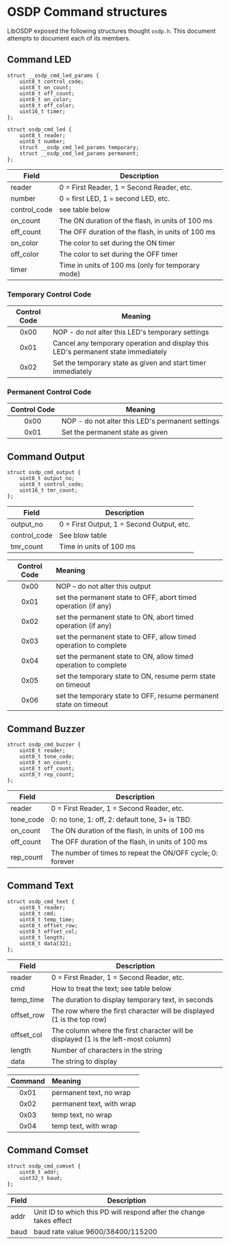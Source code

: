 # OSDP Command structures

LibOSDP exposed the following structures thought `osdp.h`. This document attempts
to document each of its members.

## Command LED

```
struct __osdp_cmd_led_params {
    uint8_t control_code;
    uint8_t on_count;
    uint8_t off_count;
    uint8_t on_color;
    uint8_t off_color;
    uint16_t timer;
};

struct osdp_cmd_led {
    uint8_t reader;
    uint8_t number;
    struct __osdp_cmd_led_params temporary;
    struct __osdp_cmd_led_params permanent;
};
```

| Field           | Description                                         |
|-----------------|-----------------------------------------------------|
| reader          | 0 = First Reader, 1 = Second Reader, etc.           |
| number          | 0 = first LED, 1 = second LED, etc.                 |
| control_code    | see table below                                     |
| on_count        | The ON duration of the flash, in units of 100 ms    |
| off_count       | The OFF duration of the flash, in units of 100 ms   |
| on_color        | The color to set during the ON timer                |
| off_color       | The color to set during the OFF timer               |
| timer           | Time in units of 100 ms (only for temporary mode)   |

### Temporary Control Code

| Control Code | Meaning                                                                              |
|:------------:|--------------------------------------------------------------------------------------|
| 0x00         | NOP - do not alter this LED's temporary settings                                     |
| 0x01         | Cancel any temporary operation and display this LED's permanent state immediately    |
| 0x02         | Set the temporary state as given and start timer immediately                         |

### Permanent Control Code

| Control Code | Meaning                                                                              |
|:------------:|--------------------------------------------------------------------------------------|
| 0x00         | NOP - do not alter this LED's permanent settings                                     |
| 0x01         | Set the permanent state as given                                                     |


## Command Output

```
struct osdp_cmd_output {
    uint8_t output_no;
    uint8_t control_code;
    uint16_t tmr_count;
};
```

| Field           | Description                                         |
|-----------------|-----------------------------------------------------|
| output_no       | 0 = First Output, 1 = Second Output, etc.           |
| control_code    | See blow table                                      |
| tmr_count       | Time in units of 100 ms                             |

| Control Code | Meaning                                                            |
|:------------:|:-------------------------------------------------------------------|
| 0x00         | NOP – do not alter this output                                     |
| 0x01         | set the permanent state to OFF, abort timed operation (if any)     |
| 0x02         | set the permanent state to ON, abort timed operation (if any)      |
| 0x03         | set the permanent state to OFF, allow timed operation to complete  |
| 0x04         | set the permanent state to ON, allow timed operation to complete   |
| 0x05         | set the temporary state to ON, resume perm state on timeout        |
| 0x06         | set the temporary state to OFF, resume permanent state on timeout  |

## Command Buzzer

```
struct osdp_cmd_buzzer {
    uint8_t reader;
    uint8_t tone_code;
    uint8_t on_count;
    uint8_t off_count;
    uint8_t rep_count;
};
```

| Field           | Description                                                 |
|-----------------|-------------------------------------------------------------|
| reader          | 0 = First Reader, 1 = Second Reader, etc.                   |
| tone_code       | 0: no tone, 1: off, 2: default tone, 3+ is TBD.             |
| on_count        | The ON duration of the flash, in units of 100 ms            |
| off_count       | The OFF duration of the flash, in units of 100 ms           |
| rep_count       | The number of times to repeat the ON/OFF cycle; 0: forever  |

## Command Text

```
struct osdp_cmd_text {
    uint8_t reader;
    uint8_t cmd;
    uint8_t temp_time;
    uint8_t offset_row;
    uint8_t offset_col;
    uint8_t length;
    uint8_t data[32];
};
```

| Field           | Description                                                                         |
|-----------------|-------------------------------------------------------------------------------------|
| reader          | 0 = First Reader, 1 = Second Reader, etc.                                           |
| cmd             | How to treat the text; see table below                                              |
| temp_time       | The duration to display temporary text, in seconds                                  |
| offset_row      | The row where the first character will be displayed (1 is the top row)              |
| offset_col      | The column where the first character will be displayed (1 is the left-most column)  |
| length          | Number of characters in the string                                                  |
| data            | The string to display                                                               |

| Command | Meaning                     |
|:-------:|:----------------------------|
| 0x01    | permanent text, no wrap     |
| 0x02    | permanent text, with wrap   |
| 0x03    | temp text, no wrap          |
| 0x04    | temp text, with wrap        |

## Command Comset

```
struct osdp_cmd_comset {
    uint8_t addr;
    uint32_t baud;
};
```

| Field           | Description                                                         |
|-----------------|---------------------------------------------------------------------|
| addr            | Unit ID to which this PD will respond after the change takes effect |
| baud            | baud rate value 9600/38400/115200                                   |
